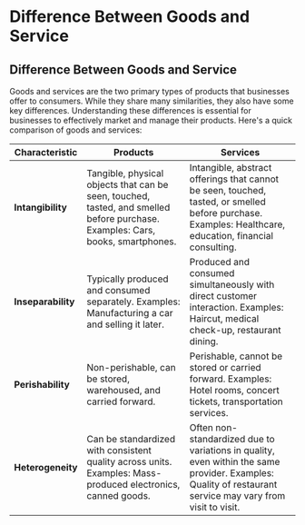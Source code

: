 # Difference Between Goods and Service

## Difference Between Goods and Service

Goods and services are the two primary types of products that businesses offer to consumers. While they share many similarities, they also have some key differences. Understanding these differences is essential for businesses to effectively market and manage their products. Here's a quick comparison of goods and services:

| Characteristic    | Products                                       | Services                                       |
| ----------------- | ---------------------------------------------- | ---------------------------------------------- |
| **Intangibility** | Tangible, physical objects that can be seen, touched, tasted, and smelled before purchase. Examples: Cars, books, smartphones. | Intangible, abstract offerings that cannot be seen, touched, tasted, or smelled before purchase. Examples: Healthcare, education, financial consulting. |
| **Inseparability** | Typically produced and consumed separately. Examples: Manufacturing a car and selling it later. | Produced and consumed simultaneously with direct customer interaction. Examples: Haircut, medical check-up, restaurant dining. |
| **Perishability** | Non-perishable, can be stored, warehoused, and carried forward. | Perishable, cannot be stored or carried forward. Examples: Hotel rooms, concert tickets, transportation services. |
| **Heterogeneity** | Can be standardized with consistent quality across units. Examples: Mass-produced electronics, canned goods. | Often non-standardized due to variations in quality, even within the same provider. Examples: Quality of restaurant service may vary from visit to visit. |